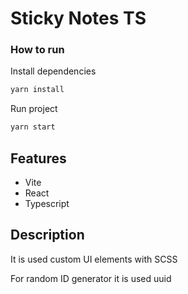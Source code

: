 # Sticky Notes TS


### How to run

Install dependencies

```bash
yarn install
```

Run project

```bash
yarn start
```

## Features

- Vite
- React
- Typescript

## Description 

It is used custom UI elements with SCSS

For random ID generator it is used uuid

